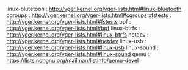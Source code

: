linux-blutetooh : http://vger.kernel.org/vger-lists.html#linux-bluetooth
cgroups : http://vger.kernel.org/vger-lists.html#cgroups
xfstests : http://vger.kernel.org/vger-lists.html#fstests
bpf : http://vger.kernel.org/vger-lists.html#bpf
linux-btrfs : http://vger.kernel.org/vger-lists.html#linux-btrfs
netdev : http://vger.kernel.org/vger-lists.html#netdev
linux-usb : http://vger.kernel.org/vger-lists.html#linux-usb
linux-sound : http://vger.kernel.org/vger-lists.html#linux-sound
qemu : https://lists.nongnu.org/mailman/listinfo/qemu-devel

